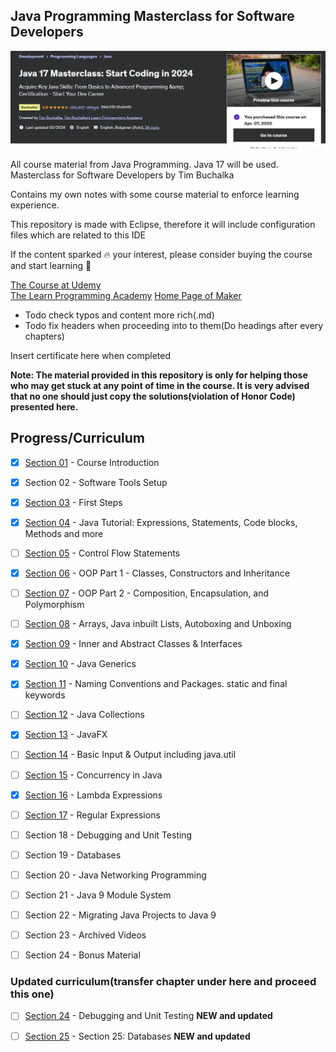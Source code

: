 ## Java Programming Masterclass for Software Developers 

![JAVA ENGINEER](pic.jpg)

All course material from Java Programming. Java 17 will be used. Masterclass for Software Developers by Tim Buchalka

Contains my own notes with some course material to enforce learning experience.

This repository is made with Eclipse, therefore it will include configuration files which are related to this IDE

If the content sparked :fire: your interest, please consider buying the course and start learning :book:

[The Course at Udemy](https://www.udemy.com/java-the-complete-java-developer-course)   
[The Learn Programming Academy](http://learnprogramming.academy)
[Home Page of Maker](https://www.timbuchalka.com/)

- Todo check typos and content more rich(.md)
- Todo fix headers when proceeding into to them(Do headings after every chapters)

Insert certificate here when completed

**Note: The material provided in this repository is only for helping those who may get stuck at any point of time in the course. It is very advised that no one should just copy the solutions(violation of Honor Code) presented here.**

## Progress/Curriculum

- [x] [Section 01](https://github.com/developersCradle/java-programming-masterclass/tree/master/Section%2001) - Course Introduction
- [x] Section 02 - Software Tools Setup
- [x] [Section 03](https://github.com/developersCradle/java-programming-masterclass/tree/master/Section%2003) - First Steps
- [x] [Section 04](https://github.com/developersCradle/java-programming-masterclass/tree/master/Section%2004) - Java Tutorial: Expressions, Statements, Code blocks, Methods and more
- [ ] [Section 05](https://github.com/developersCradle/java-programming-masterclass/tree/master/Section%2005) - Control Flow Statements
- [x] [Section 06](https://github.com/developersCradle/java-programming-masterclass/tree/master/Section%2006) - OOP Part 1 - Classes, Constructors and Inheritance
- [ ] [Section 07](https://github.com/developersCradle/java-programming-masterclass/tree/master/Section%2007) - OOP Part 2 - Composition, Encapsulation, and Polymorphism
- [ ] [Section 08](https://github.com/developersCradle/java-programming-masterclass/tree/master/Section%2008) - Arrays, Java inbuilt Lists, Autoboxing and Unboxing
- [x] [Section 09](https://github.com/developersCradle/java-programming-masterclass/tree/master/Section%2009) - Inner and Abstract Classes & Interfaces
- [x] [Section 10](https://github.com/developersCradle/java-programming-masterclass/tree/master/Section%2010) - Java Generics
- [x] [Section 11](https://github.com/developersCradle/java-programming-masterclass/tree/master/Section%2011) - Naming Conventions and Packages. static and final keywords
- [ ] [Section 12](https://github.com/developersCradle/java-programming-masterclass/tree/master/Section%2012) - Java Collections
- [x] [Section 13](https://github.com/developersCradle/java-programming-masterclass/tree/master/Section%2013) - JavaFX
- [ ] [Section 14](https://github.com/developersCradle/java-programming-masterclass/tree/master/Section%2014) - Basic Input & Output including java.util
- [ ] [Section 15](https://github.com/developersCradle/java-programming-masterclass/tree/master/Section%2015) - Concurrency in Java
- [x] [Section 16](https://github.com/developersCradle/java-programming-masterclass/tree/master/Section%2016) - Lambda Expressions
- [ ] [Section 17](https://github.com/developersCradle/java-programming-masterclass/tree/master/Section%2017) - Regular Expressions
- [ ] Section 18 - Debugging and Unit Testing
- [ ] Section 19 - Databases
- [ ] Section 20 - Java Networking Programming
- [ ] Section 21 - Java 9 Module System
- [ ] Section 22 - Migrating Java Projects to Java 9
- [ ] Section 23 - Archived Videos
- [ ] Section 24 - Bonus Material


### Updated curriculum(transfer chapter under here and proceed this one)

- [ ] [Section 24](https://github.com/developersCradle/java-programming-masterclass/tree/master/Section%2024) - Debugging and Unit Testing **NEW and updated**

- [ ] [Section 25](https://github.com/developersCradle/java-programming-masterclass/tree/master/Section%2025) - Section 25: Databases **NEW and updated** 

<!-- **TODO tee tästä myös luv2code JDBC AJURI OPAS** -->